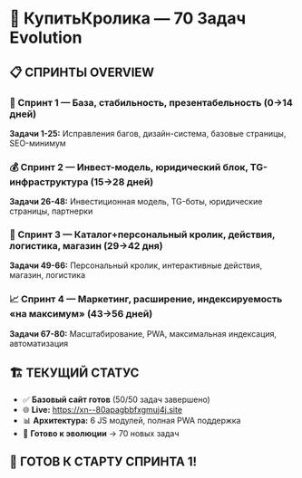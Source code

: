 # 🐰 КупитьКролика — 70 Задач Evolution

## 📋 СПРИНТЫ OVERVIEW

### 🎯 Спринт 1 — База, стабильность, презентабельность (0→14 дней)
**Задачи 1-25:** Исправления багов, дизайн-система, базовые страницы, SEO-минимум

### 💰 Спринт 2 — Инвест-модель, юридический блок, TG-инфраструктура (15→28 дней)  
**Задачи 26-48:** Инвестиционная модель, TG-боты, юридические страницы, партнерки

### 🐾 Спринт 3 — Каталог+персональный кролик, действия, логистика, магазин (29→42 дня)
**Задачи 49-66:** Персональный кролик, интерактивные действия, магазин, логистика

### 📈 Спринт 4 — Маркетинг, расширение, индексируемость «на максимум» (43→56 дней)
**Задачи 67-80:** Масштабирование, PWA, максимальная индексация, автоматизация

## 🏗️ ТЕКУЩИЙ СТАТУС
- ✅ **Базовый сайт готов** (50/50 задач завершено)
- 🌐 **Live:** https://xn--80apagbbfxgmuj4j.site
- 📊 **Архитектура:** 6 JS модулей, полная PWA поддержка
- 🔧 **Готово к эволюции** → 70 новых задач

## 🚀 ГОТОВ К СТАРТУ СПРИНТА 1!